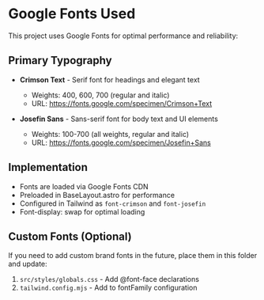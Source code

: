 # Google Fonts Used

This project uses Google Fonts for optimal performance and reliability:

## Primary Typography
- **Crimson Text** - Serif font for headings and elegant text
  - Weights: 400, 600, 700 (regular and italic)
  - URL: https://fonts.google.com/specimen/Crimson+Text
  
- **Josefin Sans** - Sans-serif font for body text and UI elements
  - Weights: 100-700 (all weights, regular and italic)
  - URL: https://fonts.google.com/specimen/Josefin+Sans

## Implementation
- Fonts are loaded via Google Fonts CDN
- Preloaded in BaseLayout.astro for performance
- Configured in Tailwind as `font-crimson` and `font-josefin`
- Font-display: swap for optimal loading

## Custom Fonts (Optional)
If you need to add custom brand fonts in the future, place them in this folder and update:
1. `src/styles/globals.css` - Add @font-face declarations
2. `tailwind.config.mjs` - Add to fontFamily configuration